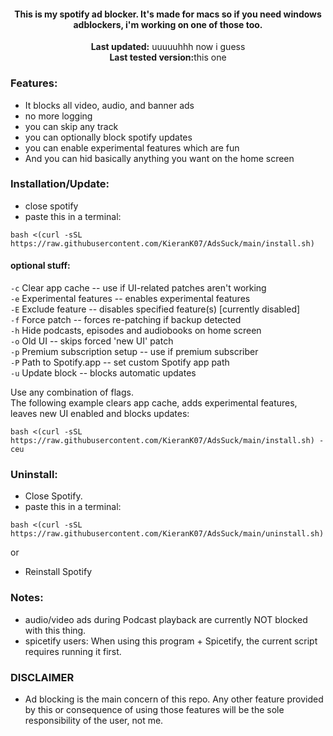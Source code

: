     

<center>
    <h4 align="center">This is my spotify ad blocker. It's made for macs so if you need windows adblockers, i'm working on one of those too.</h4>
    <p align="center">
        <strong>Last updated:</strong> uuuuuhhh now i guess <br>
        <strong>Last tested version:</strong>this one
    </p> 
</center>

### Features:

- It blocks all video, audio, and banner ads
- no more logging
- you can skip any track
- you can optionally block spotify updates
- you can enable experimental features which are fun
- And you can hid basically anything you want on the home screen
### Installation/Update:

- close spotify
- paste this in a terminal:

```
bash <(curl -sSL https://raw.githubusercontent.com/KieranK07/AdsSuck/main/install.sh)
```

#### optional stuff:
`-c`  Clear app cache -- use if UI-related patches aren't working  
`-e`  Experimental features -- enables experimental features  
`-E`  Exclude feature -- disables specified feature(s) [currently disabled]  
`-f`  Force patch -- forces re-patching if backup detected  
`-h`  Hide podcasts, episodes and audiobooks on home screen  
`-o`  Old UI -- skips forced 'new UI' patch  
`-p`  Premium subscription setup -- use if premium subscriber  
`-P`  Path to Spotify.app -- set custom Spotify app path  
`-u`  Update block -- blocks automatic updates  

Use any combination of flags.  
The following example clears app cache, adds experimental features, leaves new UI enabled and blocks updates:
    
```
bash <(curl -sSL https://raw.githubusercontent.com/KieranK07/AdsSuck/main/install.sh) -ceu
```


### Uninstall:

- Close Spotify.
- paste this in a terminal:

```
bash <(curl -sSL https://raw.githubusercontent.com/KieranK07/AdsSuck/main/uninstall.sh)
```

or

- Reinstall Spotify

### Notes:

- audio/video ads during Podcast playback are currently NOT blocked with this thing.
- spicetify users: When using this program + Spicetify, the current script requires running it first.

### DISCLAIMER

- Ad blocking is the main concern of this repo. Any other feature provided by this or consequence of using those features will be the sole responsibility of the user, not me.

